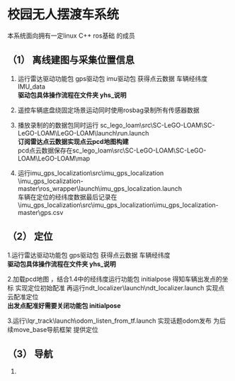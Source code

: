 # 校园无人摆渡车系统  
  
本系统面向拥有一定linux C++ ros基础 的成员  
  
##  （1） 离线建图与采集位置信息  
1. 运行雷达驱动功能包 gps驱动包 imu驱动包 获得点云数据 车辆经纬度 IMU_data  
   **驱动包具体操作流程在文件夹 yhs_说明**  
     
2. 遥控车辆底盘绕固定场景运动同时使用rosbag录制所有传感器数据  
     
3. 播放录制的的数据包同时运行 sc_lego_loam\src\SC-LeGO-LOAM\SC-LeGO-LOAM\LeGO-LOAM\launch\run.launch  
   **订阅雷达点云数据实现点云pcd地图构建**  
   pcd点云数据保存在sc_lego_loam\src\SC-LeGO-LOAM\SC-LeGO-LOAM\LeGO-LOAM\map  
     
4. 运行imu_gps_localization\src\imu_gps_localization  
   \imu_gps_localization-master\ros_wrapper\launch\imu_gps_localization.launch  
   车辆在定位的经纬度数据最后记录在\imu_gps_localization\src\imu_gps_localization\imu_gps_localization-master\gps.csv
  
##  （2） 定位  
1.运行雷达驱动功能包 gps驱动包 获得点云数据 车辆经纬度  
  **驱动包具体操作流程在文件夹 yhs_说明**  
    
2.加载pcd地图 ，结合1.4中的经纬度运行功能包 initialpose 得知车辆出发点的坐标 实现定位初始配准 再运行ndt_localizer\launch\ndt_localizer.launch 实现点云配准定位  
**出发点配准好需要关闭功能包 initialpose**  
  
3.运行\lqr_track\launch\odom_listen_from_tf.launch 实现话题odom发布 为后续move_base导航框架 提供定位  

 ##  （3） 导航  
 1.
  

  
